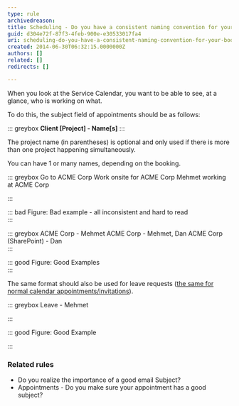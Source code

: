 ```yaml
---
type: rule
archivedreason: 
title: Scheduling - Do you have a consistent naming convention for your bookings?
guid: d304e72f-87f3-4feb-900e-e30533017fa4
uri: scheduling-do-you-have-a-consistent-naming-convention-for-your-bookings
created: 2014-06-30T06:32:15.0000000Z
authors: []
related: []
redirects: []

---
```


When you look at the Service Calendar, you want to be able to see, at a glance, who is working on what.



To do this, the subject field of appointments should be as follows:


<!--endintro-->

::: greybox
 **Client [Project] - Name[s]** 
:::




The project name (in parentheses) is optional and only used if there is more than one project happening simultaneously.

You can have 1 or many names, depending on the booking.





::: greybox
Go to ACME Corp
Work onsite for ACME Corp
Mehmet working at ACME Corp

:::

::: bad
Figure: Bad example - all inconsistent and hard to read  
:::

::: greybox
ACME Corp - Mehmet
 ACME Corp - Mehmet, Dan
ACME Corp (SharePoint) - Dan  
:::


::: good
Figure: Good Examples  
:::



The same format should also be used for leave requests ([the same for normal calendar appointments/invitations](/appointments-do-you-show-all-the-necessary-information-in-the-subject)).


::: greybox
Leave - Mehmet

:::

::: good
Figure: Good Example

:::

### Related rules

* Do you realize the importance of a good email Subject?
* Appointments - Do you make sure your appointment has a good subject?
